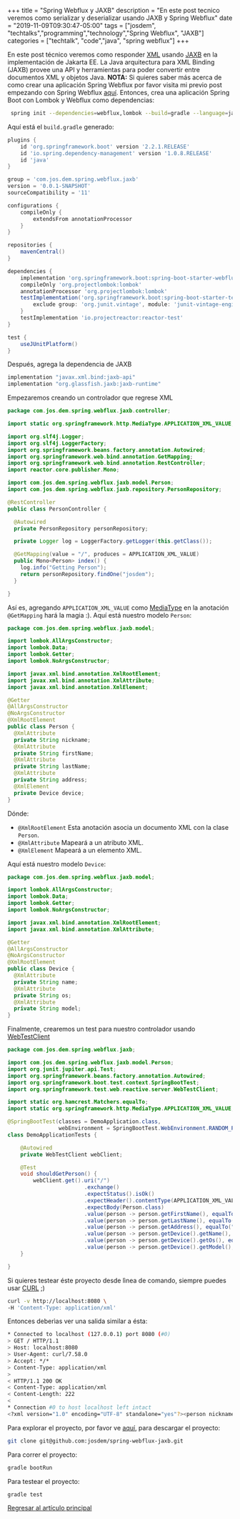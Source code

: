 +++
title =  "Spring Webflux y JAXB"
description = "En este post tecnico veremos como serializar y deserializar usando JAXB y Spring Webflux"
date = "2019-11-09T09:30:47-05:00"
tags = ["josdem", "techtalks","programming","technology","Spring Webflux", "JAXB"]
categories = ["techtalk", "code","java", "spring webflux"]
+++

En este post técnico veremos como responder [XML](https://en.wikipedia.org/wiki/XML) usando [JAXB](https://eclipse-ee4j.github.io/jaxb-ri/) en la implementación de Jakarta EE. La Java arquitectura para XML Binding (JAXB) provee una API y herramientas para poder convertir entre documentos XML y objetos Java. **NOTA:** Si quieres saber más acerca de como crear una aplicación Spring Webflux por favor visita mi previo post empezando con Spring Webflux [aquí](/techtalk/spring/spring_webflux_basics). Entonces, crea una aplicación Spring Boot con Lombok y Webflux como dependencias:

```bash
 spring init --dependencies=webflux,lombok --build=gradle --language=java spring-webflux-jaxb
```

Aquí está el `build.gradle` generado:

```groovy
plugins {
	id 'org.springframework.boot' version '2.2.1.RELEASE'
	id 'io.spring.dependency-management' version '1.0.8.RELEASE'
	id 'java'
}

group = 'com.jos.dem.spring.webflux.jaxb'
version = '0.0.1-SNAPSHOT'
sourceCompatibility = '11'

configurations {
	compileOnly {
		extendsFrom annotationProcessor
	}
}

repositories {
	mavenCentral()
}

dependencies {
	implementation 'org.springframework.boot:spring-boot-starter-webflux'
	compileOnly 'org.projectlombok:lombok'
	annotationProcessor 'org.projectlombok:lombok'
	testImplementation('org.springframework.boot:spring-boot-starter-test') {
		exclude group: 'org.junit.vintage', module: 'junit-vintage-engine'
	}
	testImplementation 'io.projectreactor:reactor-test'
}

test {
	useJUnitPlatform()
}
```

Después, agrega la dependencia de JAXB

```groovy
implementation "javax.xml.bind:jaxb-api"
implementation "org.glassfish.jaxb:jaxb-runtime"
```

Empezaremos creando un controlador que regrese XML

```java
package com.jos.dem.spring.webflux.jaxb.controller;

import static org.springframework.http.MediaType.APPLICATION_XML_VALUE;

import org.slf4j.Logger;
import org.slf4j.LoggerFactory;
import org.springframework.beans.factory.annotation.Autowired;
import org.springframework.web.bind.annotation.GetMapping;
import org.springframework.web.bind.annotation.RestController;
import reactor.core.publisher.Mono;

import com.jos.dem.spring.webflux.jaxb.model.Person;
import com.jos.dem.spring.webflux.jaxb.repository.PersonRepository;

@RestController
public class PersonController {

  @Autowired
  private PersonRepository personRepository;

  private Logger log = LoggerFactory.getLogger(this.getClass());

  @GetMapping(value = "/", produces = APPLICATION_XML_VALUE)
  public Mono<Person> index() {
    log.info("Getting Person");
    return personRepository.findOne("josdem");
  }

}
```

Así es, agregando `APPLICATION_XML_VALUE` como [MediaType](https://docs.spring.io/spring/docs/current/javadoc-api/org/springframework/http/MediaType.html) en la anotación `@GetMapping` hará la magia :). Aquí está nuestro modelo `Person`:

```java
package com.jos.dem.spring.webflux.jaxb.model;

import lombok.AllArgsConstructor;
import lombok.Data;
import lombok.Getter;
import lombok.NoArgsConstructor;

import javax.xml.bind.annotation.XmlRootElement;
import javax.xml.bind.annotation.XmlAttribute;
import javax.xml.bind.annotation.XmlElement;

@Getter
@AllArgsConstructor
@NoArgsConstructor
@XmlRootElement
public class Person {
  @XmlAttribute
  private String nickname;
  @XmlAttribute
  private String firstName;
  @XmlAttribute
  private String lastName;
  @XmlAttribute
  private String address;
  @XmlElement
  private Device device;
}
```

Dónde:

* `@XmlRootElement` Esta anotación asocia un documento XML con la clase `Person`.
* `@XmlAttribute` Mapeará a un atributo XML.
* `@XmlElement` Mapeará a un elemento XML.

Aquí está nuestro modelo `Device`:

```java
package com.jos.dem.spring.webflux.jaxb.model;

import lombok.AllArgsConstructor;
import lombok.Data;
import lombok.Getter;
import lombok.NoArgsConstructor;

import javax.xml.bind.annotation.XmlRootElement;
import javax.xml.bind.annotation.XmlAttribute;

@Getter
@AllArgsConstructor
@NoArgsConstructor
@XmlRootElement
public class Device {
  @XmlAttribute
  private String name;
  @XmlAttribute
  private String os;
  @XmlAttribute
  private String model;
}
```
Finalmente, crearemos un test para nuestro controlador usando [WebTestClient](https://docs.spring.io/spring-framework/docs/current/javadoc-api/org/springframework/test/web/reactive/server/WebTestClient.html)

```java
package com.jos.dem.spring.webflux.jaxb;

import com.jos.dem.spring.webflux.jaxb.model.Person;
import org.junit.jupiter.api.Test;
import org.springframework.beans.factory.annotation.Autowired;
import org.springframework.boot.test.context.SpringBootTest;
import org.springframework.test.web.reactive.server.WebTestClient;

import static org.hamcrest.Matchers.equalTo;
import static org.springframework.http.MediaType.APPLICATION_XML_VALUE;

@SpringBootTest(classes = DemoApplication.class,
				webEnvironment = SpringBootTest.WebEnvironment.RANDOM_PORT)
class DemoApplicationTests {

	@Autowired
	private WebTestClient webClient;

	@Test
	void shouldGetPerson() {
		webClient.get().uri("/")
						.exchange()
						.expectStatus().isOk()
						.expectHeader().contentType(APPLICATION_XML_VALUE)
						.expectBody(Person.class)
						.value(person -> person.getFirstName(), equalTo("Jose"))
						.value(person -> person.getLastName(), equalTo("Morales"))
						.value(person -> person.getAddress(), equalTo("30 Frank Lloyd, Ann Arbor MI 48105"))
						.value(person -> person.getDevice().getName(), equalTo("Pixel 3"))
						.value(person -> person.getDevice().getOs(), equalTo("Android"))
						.value(person -> person.getDevice().getModel(), equalTo("9 Pie"));
	}

}
```

Si quieres testear éste proyecto desde lìnea de comando, siempre puedes usar [CURL](https://curl.haxx.se/docs/manpage.html) ;)

```bash
curl -v http://localhost:8080 \
-H 'Content-Type: application/xml'
```

Entonces deberìas ver una salida similar a ésta:

```bash
* Connected to localhost (127.0.0.1) port 8080 (#0)
> GET / HTTP/1.1
> Host: localhost:8080
> User-Agent: curl/7.58.0
> Accept: */*
> Content-Type: application/xml
>
< HTTP/1.1 200 OK
< Content-Type: application/xml
< Content-Length: 222
<
* Connection #0 to host localhost left intact
<?xml version="1.0" encoding="UTF-8" standalone="yes"?><person nickname="josdem" firstName="Jose" lastName="Morales" address="30 Frank Lloyd, Ann Arbor MI 48105"><device name="Pixel 3" os="Android" model="9 Pie"/></person>
```

Para explorar el proyecto, por favor ve [aquí](https://github.com/josdem/spring-webflux-jaxb), para descargar el proyecto:

```bash
git clone git@github.com:josdem/spring-webflux-jaxb.git
```

Para correr el proyecto:

```bash
gradle bootRun
```

Para testear el proyecto:

```bash
gradle test
```

[Regresar al artículo principal](/techtalk/spring#Spring_Boot_Reactive_ES)
